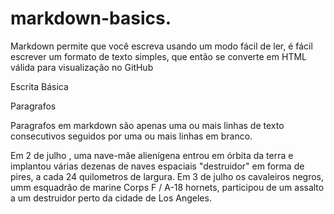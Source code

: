# markdown-basics.
Markdown permite que você escreva usando um modo fácil de ler, é fácil escrever um formato de texto simples, que então se 
converte em HTML válida para visualização 
no GitHub


Escrita Básica

Paragrafos

Paragrafos em markdown são apenas uma ou mais linhas de texto consecutivos seguidos por uma ou mais linhas em branco. 

Em 2 de julho , uma nave-mãe alienígena entrou em órbita  da terra e implantou várias dezenas de naves espaciais "destruidor"
em forma de pires, a cada 24 quilometros de largura.
Em 3 de julho os cavaleiros negros, umm esquadrão de marine Corps F / A-18 hornets, participou de um assalto a um destruidor
perto da cidade de Los Angeles.


